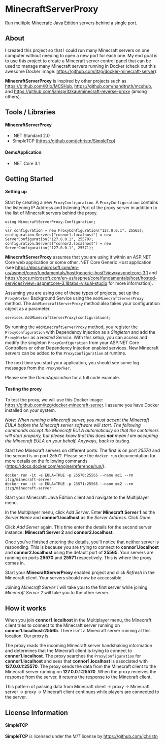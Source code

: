 # MinecraftServerProxy
Run multiple Minecraft: Java Edition servers behind a single port. 

## About

I created this project so that I could run many Minecraft servers on one computer without needing to open a new port for each one. My end goal is to use this project to create a Minecraft server control panel that can be used to manage many Minecraft servers running in Docker (check out this awesome Docker image: https://github.com/itzg/docker-minecraft-server).

**MinecraftServerProxy** is inspired by other projects such as https://github.com/Ktlo/MCSHub, https://github.com/handtruth/mcshub, and https://github.com/janispritzkau/minecraft-reverse-proxy (among others). 

## Tools / Libraries

#### MinecraftServerProxy

* .NET Standard 2.0
* SimpleTCP (https://github.com/jchristn/SimpleTcp)

#### DemoApplication

* .NET Core 3.1

## Getting Started

#### Setting up

Start by creating a new `ProxyConfiguration`. A `ProxyConfiguration` contains the listening IP Address and listening Port of the proxy server in addition to the list of Minecraft servers behind the proxy.

```
using MinecraftServerProxy.Configuration;
...
var configuration = new ProxyConfiguration("127.0.0.1", 25565);
configuration.Servers["connor1.localhost"] = new ServerConfiguration("127.0.0.1", 25570);
configuration.Servers["connor2.localhost"] = new ServerConfiguration("127.0.0.1", 25571);
```

**MinecraftServerProxy** assumes that you are using it within an ASP.NET Core web application or some other .NET Core Generic Host application (see https://docs.microsoft.com/en-us/aspnet/core/fundamentals/host/generic-host?view=aspnetcore-3.1 and https://docs.microsoft.com/en-us/aspnet/core/fundamentals/host/hosted-services?view=aspnetcore-3.1&tabs=visual-studio for more information).

Assuming you are using one of these types of projects, set up the `ProxyWorker` Background Service using the `AddMinecraftServerProxy` method. The `AddMinecraftServerProxy` method also takes your configuration object as a parameter.

```
services.AddMinecraftServerProxy(configuration);
```

By running the `AddMinecraftServerProxy` method, you register the `ProxyConfiguration` with Dependency Injection as a *Singleton* and add the `ProxyWorker` as a *Hosted Service*. With this setup, you can access and modify the singleton `ProxyConfiguration` from your ASP.NET Core Controllers or other Dependency Injection enabled services. New Minecraft servers can be added to the `ProxyConfiguration` at runtime.

The next time you start your application, you should see some log messages from the `ProxyWorker`. 

Please see the *DemoApplication* for a full code example. 

#### Testing the proxy

To test the proxy, we will use this Docker image: https://github.com/itzg/docker-minecraft-server. I assume you have Docker installed on your system. 

*Note: When running a Minecraft server, you must accept the Minecraft EULA before the Minecraft server software will start. The following commands accept the Minecraft EULA automatically so that the containers will start properly, but please know that this does **not** mean I am accepting the Minecraft EULA on your behalf. Anyways, back to testing.*

Start two Minecraft servers on different ports. The first is on port *25570* and the second is on port *25571*. Please see the `docker run` documentation for more details on the following commands (https://docs.docker.com/engine/reference/run/):

```
docker run -it -e EULA=TRUE -p 25570:25565 --name mc1 --rm itzg/minecraft-server
docker run -it -e EULA=TRUE -p 25571:25565 --name mc2 --rm itzg/minecraft-server
```

Start your Minecraft: Java Edition client and navigate to the Multiplayer menu.

In the Multiplayer menu, click *Add Server*. Enter **Minecraft Server 1** as the *Server Name* and **connor1.localhost** as the *Server Address*. Click *Done*. 

Click *Add Server* again. This time enter the details for the second server instance: **Minecraft Server 2** and **connor2.localhost**.

Once you've finished entering the details, you'll notice that neither server is responding. This is because you are trying to connect to **connor1.localhost** and **connor2.localhost** using the default port of **25565**. Your servers are running on ports **25570** and **25571** respectively. This is where the proxy comes in.

Start your **MinecraftServerProxy** enabled project and click *Refresh* in the Minecraft client. Your servers should now be acccessible. 

Joining *Minecraft Server 1* will take you to the first server while joining *Minecraft Server 2* will take you to the other server.

## How it works

When you join **connor1.localhost** in the Multiplayer menu, the Minecraft client tries to connect to the Minecraft server running on **connor1.localhost:25565**. There isn't a Minecraft server running at this location. Our proxy is. 

The proxy reads the incoming Minecraft server handshaking information and determines that the Minecraft client is trying to connect to **connor1.localhost**. The proxy searches the `ProxyConfiguration` for **connor1.localhost** and sees that **connor1.localhost** is associated with **127.0.0.1:25570**. The proxy sends the data from the Minecraft client to the Minecraft server running on **127.0.0.1:25570**. When the proxy receives the response from the server, it returns the response to the Minecraft client. 

This pattern of passing data from Minecraft client -> proxy -> Minecraft server -> proxy -> Minecraft client continues while players are connected to the server.

## License Information

#### SimpleTCP

**SimpleTCP** is licensed under the *MIT* license by https://github.com/jchristn
